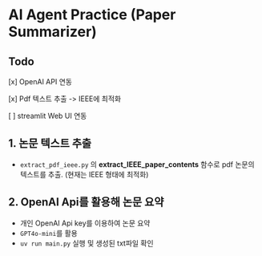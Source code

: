 # AI Agent Practice (Paper Summarizer)

## Todo
[x] OpenAI API 연동

[x] Pdf 텍스트 추출 -> IEEE에 최적화

[ ] streamlit Web UI 연동


## 1. 논문 텍스트 추출
- `extract_pdf_ieee.py` 의 **extract_IEEE_paper_contents** 함수로 pdf 논문의 텍스트를 추출. (현재는 IEEE 형태에 최적화)

## 2. OpenAI Api를 활용해 논문 요약
- 개인 OpenAI Api key를 이용하여 논문 요약
- `GPT4o-mini`를 활용
-  `uv run main.py` 실행 및 생성된 txt파일 확인